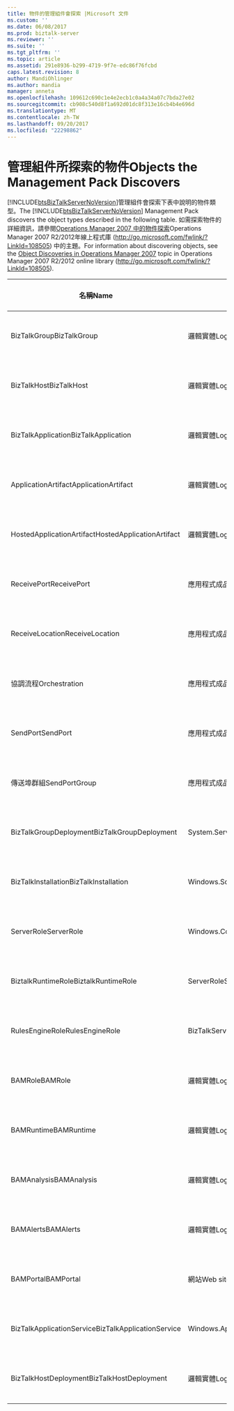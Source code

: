 ```yaml
---
title: 物件的管理組件會探索 |Microsoft 文件
ms.custom: ''
ms.date: 06/08/2017
ms.prod: biztalk-server
ms.reviewer: ''
ms.suite: ''
ms.tgt_pltfrm: ''
ms.topic: article
ms.assetid: 291e8936-b299-4719-9f7e-edc86f76fcbd
caps.latest.revision: 8
author: MandiOhlinger
ms.author: mandia
manager: anneta
ms.openlocfilehash: 109612c690c1e4e2ecb1c0a4a34a07c7bda27e02
ms.sourcegitcommit: cb908c540d8f1a692d01dc8f313e16cb4b4e696d
ms.translationtype: MT
ms.contentlocale: zh-TW
ms.lasthandoff: 09/20/2017
ms.locfileid: "22298862"
---
```

# <a name="objects-the-management-pack-discovers"></a><span data-ttu-id="c3e5f-102">管理組件所探索的物件</span><span class="sxs-lookup"><span data-stu-id="c3e5f-102">Objects the Management Pack Discovers</span></span>
<span data-ttu-id="c3e5f-103">[!INCLUDE[btsBizTalkServerNoVersion](../includes/btsbiztalkservernoversion-md.md)]管理組件會探索下表中說明的物件類型。</span><span class="sxs-lookup"><span data-stu-id="c3e5f-103">The [!INCLUDE[btsBizTalkServerNoVersion](../includes/btsbiztalkservernoversion-md.md)] Management Pack discovers the object types described in the following table.</span></span> <span data-ttu-id="c3e5f-104">如需探索物件的詳細資訊，請參閱[Operations Manager 2007 中的物件探索](http://go.microsoft.com/fwlink/?LinkId=108505)Operations Manager 2007 R2/2012年線上程式庫 (http://go.microsoft.com/fwlink/?LinkId=108505) 中的主題。</span><span class="sxs-lookup"><span data-stu-id="c3e5f-104">For information about discovering objects, see the [Object Discoveries in Operations Manager 2007](http://go.microsoft.com/fwlink/?LinkId=108505) topic in Operations Manager 2007 R2/2012 online library (http://go.microsoft.com/fwlink/?LinkId=108505).</span></span>  
  
|<span data-ttu-id="c3e5f-105">名稱</span><span class="sxs-lookup"><span data-stu-id="c3e5f-105">Name</span></span>|<span data-ttu-id="c3e5f-106">類別目錄</span><span class="sxs-lookup"><span data-stu-id="c3e5f-106">Category</span></span>|<span data-ttu-id="c3e5f-107">物件類型</span><span class="sxs-lookup"><span data-stu-id="c3e5f-107">Object Type</span></span>|  
|----------|--------------|-----------------|  
|<span data-ttu-id="c3e5f-108">BizTalkGroup</span><span class="sxs-lookup"><span data-stu-id="c3e5f-108">BizTalkGroup</span></span>|<span data-ttu-id="c3e5f-109">邏輯實體</span><span class="sxs-lookup"><span data-stu-id="c3e5f-109">Logical entity</span></span>|<span data-ttu-id="c3e5f-110">應用程式檢視表物件</span><span class="sxs-lookup"><span data-stu-id="c3e5f-110">Application view objects</span></span>|  
|<span data-ttu-id="c3e5f-111">BizTalkHost</span><span class="sxs-lookup"><span data-stu-id="c3e5f-111">BizTalkHost</span></span>|<span data-ttu-id="c3e5f-112">邏輯實體</span><span class="sxs-lookup"><span data-stu-id="c3e5f-112">Logical entity</span></span>|<span data-ttu-id="c3e5f-113">應用程式檢視表物件</span><span class="sxs-lookup"><span data-stu-id="c3e5f-113">Application view objects</span></span>|  
|<span data-ttu-id="c3e5f-114">BizTalkApplication</span><span class="sxs-lookup"><span data-stu-id="c3e5f-114">BizTalkApplication</span></span>|<span data-ttu-id="c3e5f-115">邏輯實體</span><span class="sxs-lookup"><span data-stu-id="c3e5f-115">Logical entity</span></span>|<span data-ttu-id="c3e5f-116">應用程式檢視表物件</span><span class="sxs-lookup"><span data-stu-id="c3e5f-116">Application view objects</span></span>|  
|<span data-ttu-id="c3e5f-117">ApplicationArtifact</span><span class="sxs-lookup"><span data-stu-id="c3e5f-117">ApplicationArtifact</span></span>|<span data-ttu-id="c3e5f-118">邏輯實體</span><span class="sxs-lookup"><span data-stu-id="c3e5f-118">Logical entity</span></span>|<span data-ttu-id="c3e5f-119">應用程式檢視表物件</span><span class="sxs-lookup"><span data-stu-id="c3e5f-119">Application view objects</span></span>|  
|<span data-ttu-id="c3e5f-120">HostedApplicationArtifact</span><span class="sxs-lookup"><span data-stu-id="c3e5f-120">HostedApplicationArtifact</span></span>|<span data-ttu-id="c3e5f-121">邏輯實體</span><span class="sxs-lookup"><span data-stu-id="c3e5f-121">Logical entity</span></span>|<span data-ttu-id="c3e5f-122">應用程式檢視表物件</span><span class="sxs-lookup"><span data-stu-id="c3e5f-122">Application view objects</span></span>|  
|<span data-ttu-id="c3e5f-123">ReceivePort</span><span class="sxs-lookup"><span data-stu-id="c3e5f-123">ReceivePort</span></span>|<span data-ttu-id="c3e5f-124">應用程式成品</span><span class="sxs-lookup"><span data-stu-id="c3e5f-124">Application artifact</span></span>|<span data-ttu-id="c3e5f-125">應用程式檢視表物件</span><span class="sxs-lookup"><span data-stu-id="c3e5f-125">Application view objects</span></span>|  
|<span data-ttu-id="c3e5f-126">ReceiveLocation</span><span class="sxs-lookup"><span data-stu-id="c3e5f-126">ReceiveLocation</span></span>|<span data-ttu-id="c3e5f-127">應用程式成品</span><span class="sxs-lookup"><span data-stu-id="c3e5f-127">Application artifact</span></span>|<span data-ttu-id="c3e5f-128">應用程式檢視表物件</span><span class="sxs-lookup"><span data-stu-id="c3e5f-128">Application view objects</span></span>|  
|<span data-ttu-id="c3e5f-129">協調流程</span><span class="sxs-lookup"><span data-stu-id="c3e5f-129">Orchestration</span></span>|<span data-ttu-id="c3e5f-130">應用程式成品</span><span class="sxs-lookup"><span data-stu-id="c3e5f-130">Application artifact</span></span>|<span data-ttu-id="c3e5f-131">應用程式檢視表物件</span><span class="sxs-lookup"><span data-stu-id="c3e5f-131">Application view objects</span></span>|  
|<span data-ttu-id="c3e5f-132">SendPort</span><span class="sxs-lookup"><span data-stu-id="c3e5f-132">SendPort</span></span>|<span data-ttu-id="c3e5f-133">應用程式成品</span><span class="sxs-lookup"><span data-stu-id="c3e5f-133">Application artifact</span></span>|<span data-ttu-id="c3e5f-134">應用程式檢視表物件</span><span class="sxs-lookup"><span data-stu-id="c3e5f-134">Application view objects</span></span>|  
|<span data-ttu-id="c3e5f-135">傳送埠群組</span><span class="sxs-lookup"><span data-stu-id="c3e5f-135">SendPortGroup</span></span>|<span data-ttu-id="c3e5f-136">應用程式成品</span><span class="sxs-lookup"><span data-stu-id="c3e5f-136">Application artifact</span></span>|<span data-ttu-id="c3e5f-137">應用程式檢視表物件</span><span class="sxs-lookup"><span data-stu-id="c3e5f-137">Application view objects</span></span>|  
|<span data-ttu-id="c3e5f-138">BizTalkGroupDeployment</span><span class="sxs-lookup"><span data-stu-id="c3e5f-138">BizTalkGroupDeployment</span></span>|<span data-ttu-id="c3e5f-139">System.Service</span><span class="sxs-lookup"><span data-stu-id="c3e5f-139">System.Service</span></span>|<span data-ttu-id="c3e5f-140">部署檢視物件</span><span class="sxs-lookup"><span data-stu-id="c3e5f-140">Deployment View objects</span></span>|  
|<span data-ttu-id="c3e5f-141">BizTalkInstallation</span><span class="sxs-lookup"><span data-stu-id="c3e5f-141">BizTalkInstallation</span></span>|<span data-ttu-id="c3e5f-142">Windows.SoftwareInstallation</span><span class="sxs-lookup"><span data-stu-id="c3e5f-142">Windows.SoftwareInstallation</span></span>|<span data-ttu-id="c3e5f-143">部署檢視物件</span><span class="sxs-lookup"><span data-stu-id="c3e5f-143">Deployment View objects</span></span>|  
|<span data-ttu-id="c3e5f-144">ServerRole</span><span class="sxs-lookup"><span data-stu-id="c3e5f-144">ServerRole</span></span>|<span data-ttu-id="c3e5f-145">Windows.ComputerRole</span><span class="sxs-lookup"><span data-stu-id="c3e5f-145">Windows.ComputerRole</span></span>|<span data-ttu-id="c3e5f-146">部署檢視物件</span><span class="sxs-lookup"><span data-stu-id="c3e5f-146">Deployment View objects</span></span>|  
|<span data-ttu-id="c3e5f-147">BiztalkRuntimeRole</span><span class="sxs-lookup"><span data-stu-id="c3e5f-147">BiztalkRuntimeRole</span></span>|<span data-ttu-id="c3e5f-148">ServerRole</span><span class="sxs-lookup"><span data-stu-id="c3e5f-148">ServerRole</span></span>|<span data-ttu-id="c3e5f-149">部署檢視物件</span><span class="sxs-lookup"><span data-stu-id="c3e5f-149">Deployment View objects</span></span>|  
|<span data-ttu-id="c3e5f-150">RulesEngineRole</span><span class="sxs-lookup"><span data-stu-id="c3e5f-150">RulesEngineRole</span></span>|<span data-ttu-id="c3e5f-151">BizTalkServerRole</span><span class="sxs-lookup"><span data-stu-id="c3e5f-151">BizTalkServerRole</span></span>|<span data-ttu-id="c3e5f-152">部署檢視物件</span><span class="sxs-lookup"><span data-stu-id="c3e5f-152">Deployment View objects</span></span>|  
|<span data-ttu-id="c3e5f-153">BAMRole</span><span class="sxs-lookup"><span data-stu-id="c3e5f-153">BAMRole</span></span>|<span data-ttu-id="c3e5f-154">邏輯實體</span><span class="sxs-lookup"><span data-stu-id="c3e5f-154">Logical entity</span></span>|<span data-ttu-id="c3e5f-155">部署檢視物件</span><span class="sxs-lookup"><span data-stu-id="c3e5f-155">Deployment View objects</span></span>|  
|<span data-ttu-id="c3e5f-156">BAMRuntime</span><span class="sxs-lookup"><span data-stu-id="c3e5f-156">BAMRuntime</span></span>|<span data-ttu-id="c3e5f-157">邏輯實體</span><span class="sxs-lookup"><span data-stu-id="c3e5f-157">Logical entity</span></span>|<span data-ttu-id="c3e5f-158">部署檢視物件</span><span class="sxs-lookup"><span data-stu-id="c3e5f-158">Deployment View objects</span></span>|  
|<span data-ttu-id="c3e5f-159">BAMAnalysis</span><span class="sxs-lookup"><span data-stu-id="c3e5f-159">BAMAnalysis</span></span>|<span data-ttu-id="c3e5f-160">邏輯實體</span><span class="sxs-lookup"><span data-stu-id="c3e5f-160">Logical entity</span></span>|<span data-ttu-id="c3e5f-161">部署檢視物件</span><span class="sxs-lookup"><span data-stu-id="c3e5f-161">Deployment View objects</span></span>|  
|<span data-ttu-id="c3e5f-162">BAMAlerts</span><span class="sxs-lookup"><span data-stu-id="c3e5f-162">BAMAlerts</span></span>|<span data-ttu-id="c3e5f-163">邏輯實體</span><span class="sxs-lookup"><span data-stu-id="c3e5f-163">Logical entity</span></span>|<span data-ttu-id="c3e5f-164">部署檢視物件</span><span class="sxs-lookup"><span data-stu-id="c3e5f-164">Deployment View objects</span></span>|  
|<span data-ttu-id="c3e5f-165">BAMPortal</span><span class="sxs-lookup"><span data-stu-id="c3e5f-165">BAMPortal</span></span>|<span data-ttu-id="c3e5f-166">網站</span><span class="sxs-lookup"><span data-stu-id="c3e5f-166">Web site</span></span>|<span data-ttu-id="c3e5f-167">部署檢視物件</span><span class="sxs-lookup"><span data-stu-id="c3e5f-167">Deployment View objects</span></span>|  
|<span data-ttu-id="c3e5f-168">BizTalkApplicationService</span><span class="sxs-lookup"><span data-stu-id="c3e5f-168">BizTalkApplicationService</span></span>|<span data-ttu-id="c3e5f-169">Windows.ApplicationComponent</span><span class="sxs-lookup"><span data-stu-id="c3e5f-169">Windows.ApplicationComponent</span></span>|<span data-ttu-id="c3e5f-170">部署檢視物件</span><span class="sxs-lookup"><span data-stu-id="c3e5f-170">Deployment View objects</span></span>|  
|<span data-ttu-id="c3e5f-171">BizTalkHostDeployment</span><span class="sxs-lookup"><span data-stu-id="c3e5f-171">BizTalkHostDeployment</span></span>|<span data-ttu-id="c3e5f-172">邏輯實體</span><span class="sxs-lookup"><span data-stu-id="c3e5f-172">Logical entity</span></span>|<span data-ttu-id="c3e5f-173">部署檢視物件</span><span class="sxs-lookup"><span data-stu-id="c3e5f-173">Deployment View objects</span></span>|
